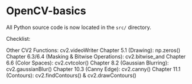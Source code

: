 # OpenCV-basics

All Python source code is now located in the `src/` directory.


Checklist:

Other CV2 Functions: cv2.videoWriter
Chapter 5.1 (Drawing): np.zeros()
Chapter 6.3/6.4 (Masking & Bitwise Operations): cv2.bitwise_and
Chapter 6.6 (Color Spaces): cv2.cvtcolor()
Chapter 8.2 (Gaussian Blurring): cv2.gaussianBlur()
Chapter 10.3 (Canny Edge): cv2.canny()
Chapter 11.1 (Contours): cv2.findContours() & cv2.drawContours()
